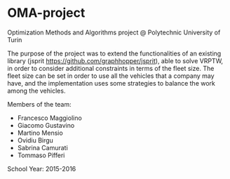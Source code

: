 # OMA-project
Optimization Methods and Algorithms project @ Polytechnic University of Turin

The purpose of the project was to extend the functionalities of an existing library (jsprit https://github.com/graphhopper/jsprit), able to solve VRPTW, in order to consider additional constraints in terms of the fleet size.
The fleet size can be set in order to use all the vehicles that a company may have, and the implementation uses some strategies to balance the work among the vehicles.

Members of the team:
- Francesco Maggiolino
- Giacomo Gustavino
- Martino Mensio
- Ovidiu Birgu
- Sabrina Camurati
- Tommaso Pifferi

School Year: 2015-2016
